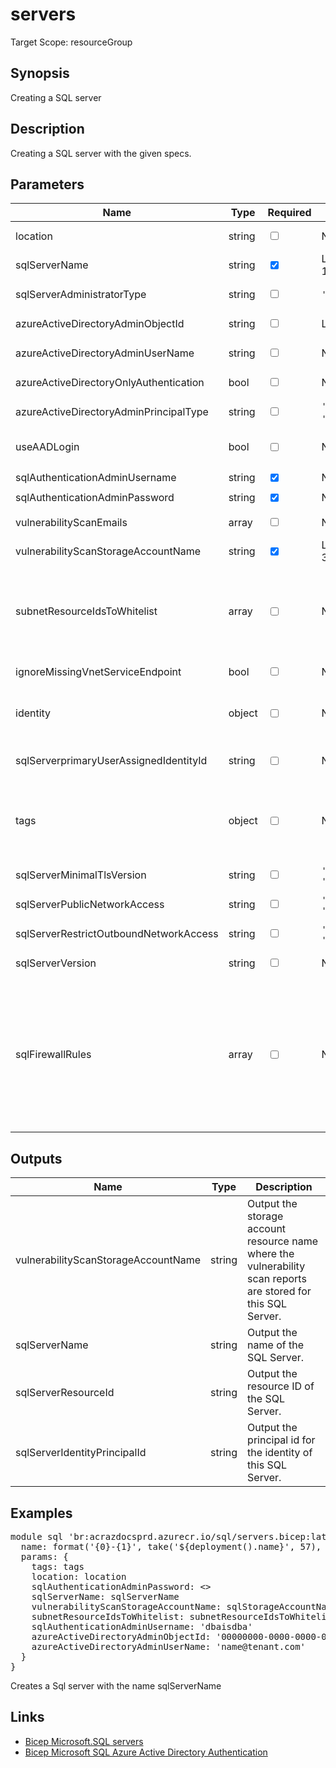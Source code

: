 # servers

Target Scope: resourceGroup

## Synopsis
Creating a SQL server

## Description
Creating a SQL server with the given specs.

## Parameters
| Name | Type | Required | Validation | Default value | Description |
| -- |  -- | -- | -- | -- | -- |
| location | string | <input type="checkbox"> | None | <pre>resourceGroup().location</pre> | Specifies the Azure location where the resource should be created. Defaults to the resourcegroup location. |
| sqlServerName | string | <input type="checkbox" checked> | Length between 1-63 | <pre></pre> | The resourcename of the SQL Server upsert. |
| sqlServerAdministratorType | string | <input type="checkbox"> | `'ActiveDirectory'` | <pre>'ActiveDirectory'</pre> | Type of the server administrator. |
| azureActiveDirectoryAdminObjectId | string | <input type="checkbox"> | Length is 36 | <pre>'00000000-0000-0000-0000-000000000000'</pre> | If you want to enable an AAD administrator for this SQL Server, you need to pass the Azure AD Object ID of the principal in this parameter. |
| azureActiveDirectoryAdminUserName | string | <input type="checkbox"> | None | <pre>''</pre> | Login name of the server administrator when using optionally Azure Active Directory authentication. |
| azureActiveDirectoryOnlyAuthentication | bool | <input type="checkbox"> | None | <pre>false</pre> | If this is enabled, SQL authentication gets disabled and you will only be able to login using Azure AD accounts. |
| azureActiveDirectoryAdminPrincipalType | string | <input type="checkbox"> | `'Application'` or  `'Group'` or  `'User'` | <pre>'User'</pre> | Principal Type of the Azure AD server administrator. |
| useAADLogin | bool | <input type="checkbox"> | None | <pre>false</pre> | Switch if you want to use Azure Active Directory Authentication (next to SQL authentication).<br>When set to true, you need to fill the param azureActiveDirectoryLogin below with all correct values.<br>Explanation is with the single params within this param. |
| sqlAuthenticationAdminUsername | string | <input type="checkbox" checked> | None | <pre></pre> | The username for the administrator using SQL Authentication. Once created it cannot be changed. |
| sqlAuthenticationAdminPassword | string | <input type="checkbox" checked> | None | <pre></pre> | The password for the administrator using SQL Authentication (required for server creation). |
| vulnerabilityScanEmails | array | <input type="checkbox"> | None | <pre>[]</pre> | Provide an array of e-mailaddresses (strings) where the vulnerability reports should be sent to. |
| vulnerabilityScanStorageAccountName | string | <input type="checkbox" checked> | Length between 3-24 | <pre></pre> | The resource name of the storage account to be used for the vulnerabilityscans. This storage account should be pre-existing. |
| subnetResourceIdsToWhitelist | array | <input type="checkbox"> | None | <pre>[]</pre> | Array of strings containing resource id\'s of the subnets you want to whitelist on this SQL Server.<br><br>For example:<br>[<br>&nbsp;&nbsp;&nbsp;'/subscriptions/az.subscription().subscriptionId/resourceGroups/az.resourceGroup().name/providers/Microsoft.Network/virtualNetworks/myfirstvnet/subnets/mysubnetname'<br>&nbsp;&nbsp;&nbsp;'/subscriptions/az.subscription().subscriptionId/resourceGroups/az.resourceGroup().name/providers/Microsoft.Network/virtualNetworks/myfirstvnet/subnets/mysubnetname'<br>] |
| ignoreMissingVnetServiceEndpoint | bool | <input type="checkbox"> | None | <pre>false</pre> | If you want to create the firewall rule before the virtual network has vnet service endpoint enabled towards sql. |
| identity | object | <input type="checkbox"> | None | <pre>{<br>  type: 'SystemAssigned'<br>}</pre> | The identity running this SQL server. This is a managed identity. Defaults to a system assigned managed identity.<br>When one or more user-assigned managed identities are assigned to the server, designate one of those as the primary or default identity for the server.<br>When you use a user-assigned managed identity and are using vulnerabilityscans, make sure the identity has sufficient permissions on the storage account.<br>For object formatting & options, please refer to [the docs](https://learn.microsoft.com/en-us/azure/templates/microsoft.sql/servers?pivots=deployment-language-bicep#resourceidentity). |
| sqlServerprimaryUserAssignedIdentityId | string | <input type="checkbox"> | None | <pre>''</pre> | If you are using a user assigned managed identity, you need to choose which one will be the primary user assigned managed identity.<br>Example<br>'${subscription().id}/resourcegroups/az.resourceGroup().name/providers/Microsoft.ManagedIdentity/userAssignedIdentities/usermanidexample' |
| tags | object | <input type="checkbox"> | None | <pre>{}</pre> | The tags to apply to this resource. This is an object with key/value pairs.<br>Example:<br>{<br>&nbsp;&nbsp;&nbsp;FirstTag: myvalue<br>&nbsp;&nbsp;&nbsp;SecondTag: another value<br>} |
| sqlServerMinimalTlsVersion | string | <input type="checkbox"> | `'1.0'` or  `'1.1'` or  `'1.2'` | <pre>'1.2'</pre> | Set the minimum TLS version to be permitted on requests to the sqlserver. |
| sqlServerPublicNetworkAccess | string | <input type="checkbox"> | `'Enabled'` or  `'Disabled'` | <pre>'Enabled'</pre> | Whether or not public endpoint access is allowed for this server. Value is optional but if passed in, must be `Enabled` or `Disabled` |
| sqlServerRestrictOutboundNetworkAccess | string | <input type="checkbox"> | `'Enabled'` or  `'Disabled'` | <pre>'Disabled'</pre> | Whether or not to restrict outbound network access for this server. Value is optional but if passed in, must be `Enabled` or `Disabled` |
| sqlServerVersion | string | <input type="checkbox"> | None | <pre>'12.0'</pre> | The version of the sql server. |
| sqlFirewallRules | array | <input type="checkbox"> | None | <pre>[]</pre> | An array of IpAddress with start and end. If you would use 0.0.0.0 as start and end ipaddress you would virtually allow every Azure resource on your sql.<br>Example<br>{<br>&nbsp;&nbsp;&nbsp;&nbsp;&nbsp;name: 'myrulename'<br>&nbsp;&nbsp;&nbsp;&nbsp;&nbsp;start: '12.34.56.78'<br>&nbsp;&nbsp;&nbsp;&nbsp;&nbsp;end: '12.34.56.78'<br>&nbsp;&nbsp;&nbsp;}<br>&nbsp;&nbsp;&nbsp;{<br>&nbsp;&nbsp;&nbsp;&nbsp;&nbsp;name: 'AllowEveryAzureResource'<br>&nbsp;&nbsp;&nbsp;&nbsp;&nbsp;start: '0.0.0.0'<br>&nbsp;&nbsp;&nbsp;&nbsp;&nbsp;end: '0.0.0.0'<br>&nbsp;&nbsp;&nbsp;} |
## Outputs
| Name | Type | Description |
| -- |  -- | -- |
| vulnerabilityScanStorageAccountName | string | Output the storage account resource name where the vulnerability scan reports are stored for this SQL Server. |
| sqlServerName | string | Output the name of the SQL Server. |
| sqlServerResourceId | string | Output the resource ID of the SQL Server. |
| sqlServerIdentityPrincipalId | string | Output the principal id for the identity of this SQL Server. |
## Examples
<pre>
module sql 'br:acrazdocsprd.azurecr.io/sql/servers.bicep:latest' = {
  name: format('{0}-{1}', take('${deployment().name}', 57), 'sqlserver')
  params: {
    tags: tags
    location: location
    sqlAuthenticationAdminPassword: <<password>>
    sqlServerName: sqlServerName
    vulnerabilityScanStorageAccountName: sqlStorageAccountName
    subnetResourceIdsToWhitelist: subnetResourceIdsToWhitelist
    sqlAuthenticationAdminUsername: 'dbaisdba'
    azureActiveDirectoryAdminObjectId: '00000000-0000-0000-0000-00000000000'
    azureActiveDirectoryAdminUserName: 'name@tenant.com'
  }
}
</pre>
<p>Creates a Sql server with the name sqlServerName</p>

## Links
- [Bicep Microsoft.SQL servers](https://learn.microsoft.com/en-us/azure/templates/microsoft.sql/servers?pivots=deployment-language-bicep)<br>
- [Bicep Microsoft SQL Azure Active Directory Authentication](https://learn.microsoft.com/en-us/azure/templates/microsoft.sql/servers?pivots=deployment-language-bicep#serverexternaladministrator)


